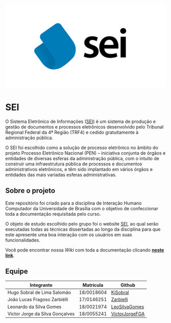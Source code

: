 <img src="./docs/assets/images/word_mark.png" alt="SEI">

# SEI

O Sistema Eletrônico de Informações ([SEI](https://sei.df.gov.br/sip/login.php?sigla_orgao_sistema=GDF&sigla_sistema=SEI)) é um sistema de produção e gestão de documentos e processos eletrônicos desenvolvido pelo Tribunal Regional Federal da 4ª Região (TRF4) e cedido gratuitamente à administração pública.

O SEI foi escolhido como a solução de processo eletrônico no âmbito do projeto Processo Eletrônico Nacional (PEN) – iniciativa conjunta de órgãos e entidades de diversas esferas da administração pública, com o intuito de construir uma infraestrutura pública de processos e documentos administrativos eletrônicos, e têm sido implantado em vários órgãos e entidades das mais variadas esferas administrativas.

## Sobre o projeto

Este repositório foi criado para a disciplina de Interação Humano Computador da Universidade de Brasília com o objetivo de confeccionar toda a documentação requisitada pelo curso.

O objeto de estudo escolhido pelo grupo foi o website [SEI](https://sei.df.gov.br/sip/login.php?sigla_orgao_sistema=GDF&sigla_sistema=SEI), ao qual serão executadas todas as técnicas dissertadas ao longo da disciplina para que este apresente uma boa interação com os usuários em suas funcionalidades.

Você pode encontrar nossa _Wiki_ com toda a documentação clicando [**neste link**](https://interacao-humano-computador.github.io/2020.1-SEI/#/).

## Equipe

| Integrante                      | Matrícula  | Github                                              |
| ------------------------------- | ---------- | --------------------------------------------------- |
| Hugo Sobral de Lima Salomão     | 18/0018604 | [KiSobral](https://github.com/KiSobral)             |
| João Lucas Fragoso Zarbiélli    | 17/0146251 | [Zarbielli](https://github.com/Zarbielli)           |
| Leonardo da Silva Gomes         | 18/0021974 | [LeoSilvaGomes](https://github.com/LeoSilvaGomes)   |
| Victor Jorge da Silva Gonçalves | 18/0055241 | [VictorJorgeFGA](https://github.com/VictorJorgeFGA) |
